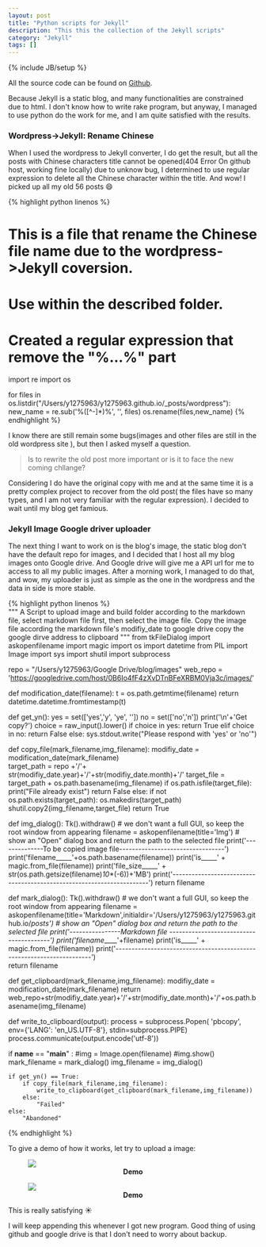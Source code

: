 ```yaml
---
layout: post
title: "Python scripts for Jekyll"
description: "This this the collection of the Jekyll scripts"
category: "Jekyll"
tags: []
---
```

{% include JB/setup %}

All the source code can be found on [Github](https://github.com/y1275963/y1275963.github.io/tree/master/src).

Because Jekyll is a static blog, and many functionalities are constrained due to html. I don't know how to write rake program, but anyway, I managed to use python do the work for me, and I am quite satisfied with the results. 

### Wordpress->Jekyll: Rename Chinese

When I used the wordpress to Jekyll converter, I do get the result, but all the posts with Chinese characters title cannot be opened(404 Error On github host, working fine locally) due to unknow bug, I determined to use regular expression to delete all the Chinese character within the title. And wow! I picked up all my old 56 posts :smile:

{% highlight python linenos %}  
# This is a file that rename the Chinese file name due to the wordpress->Jekyll coversion. 
# Use within the described folder.
# Created a regular expression that remove the "%...%" part

import re
import os

for files in os.listdir("/Users/y1275963/y1275963.github.io/_posts/wordpress"):
    new_name = re.sub('%([^-]*)%', '', files)
    os.rename(files,new_name)
{% endhighlight %}

I know there are still remain some bugs(images and other files are still in the old wordpress site ), but then I asked myself a question. 

>Is to rewrite the old post more important or is it to face the new coming chllange? 

Considering I do have the original copy with me and at the same time it is a pretty complex project to recover from the old post( the files have so many types, and I am not very familiar with the regular expression). I decided to wait until my blog get famious.

### Jekyll Image Google driver uploader

The next thing I want to work on is the blog's image, the static blog don't have the default repo for images, and I decided that I host all my blog images onto Google drive. And Google drive will give me a API url for me to access to all my public images. After a morning work, I managed to do that, and wow, my uploader is just as simple as the one in the wordpress and the data in side is more stable.

{% highlight python linenos %}  
"""
A Script to upload image and build folder according to the markdown file, select markdown file first,
then select the image file. Copy the image file according the markdown file's modifiy_date to google drive
copy the google dirve address to clipboard
"""
from tkFileDialog import askopenfilename
import magic
import os
import datetime
from PIL import Image
import sys
import shutil
import subprocess


repo = "/Users/y1275963/Google Drive/blog/images"
web_repo = 'https://googledrive.com/host/0B6Io4fF4zXvDTnBFeXRBM0Vja3c/images/'

def modification_date(filename):
    t = os.path.getmtime(filename)
    return datetime.datetime.fromtimestamp(t) 
    
def get_yn():
    yes = set(['yes','y', 'ye', ''])
    no = set(['no','n'])
    print('\n'+'Get copy?')
    choice = raw_input().lower()
    if choice in yes:
       return True
    elif choice in no:
       return False
    else:
       sys.stdout.write("Please respond with 'yes' or 'no'")
       
def copy_file(mark_filename,img_filename):
    modifiy_date = modification_date(mark_filename)  
    target_path = repo +'/'+ str(modifiy_date.year)+'/'+str(modifiy_date.month)+'/'
    target_file = target_path + os.path.basename(img_filename)
    if os.path.isfile(target_file):
        print("File already exist")
        return False
    else:
        if not os.path.exists(target_path):
            os.makedirs(target_path)
        shutil.copy2(img_filename,target_file)
        return True
    
def img_dialog():
    Tk().withdraw() # we don't want a full GUI, so keep the root window from appearing
    filename = askopenfilename(title='Img') # show an "Open" dialog box and return the path to the selected file
    print('--------------To be copied image file---------------------------------')
    print('filename_____'+os.path.basename(filename))
    print('is_____' + magic.from_file(filename))
    print('file_size_____' + str(os.path.getsize(filename)*10**(-6))+'MB')
    print('----------------------------------------------------------------------')
    return filename
    
def mark_dialog():
    Tk().withdraw() # we don't want a full GUI, so keep the root window from appearing
    filename = askopenfilename(title='Markdown',initialdir='/Users/y1275963/y1275963.github.io/_posts') # show an "Open" dialog box and return the path to the selected file
    print('----------------Markdown file ----------------------------------------')
    print('filename_____'+filename)
    print('is_____' + magic.from_file(filename))
    print('----------------------------------------------------------------------')      
    return filename
    
def get_clipboard(mark_filename,img_filename):
    modifiy_date = modification_date(mark_filename)
    return web_repo+str(modifiy_date.year)+'/'+str(modifiy_date.month)+'/'+os.path.basename(img_filename)

def write_to_clipboard(output):
    process = subprocess.Popen(
        'pbcopy', env={'LANG': 'en_US.UTF-8'}, stdin=subprocess.PIPE)
    process.communicate(output.encode('utf-8'))
    
if __name__ == "__main__" :
    #img = Image.open(filename)
    #img.show()
    mark_filename = mark_dialog()
    img_filename =  img_dialog()
    
    if get_yn() == True:
        if copy_file(mark_filename,img_filename):
            write_to_clipboard(get_clipboard(mark_filename,img_filename))
        else:
            "Failed"
    else:
        "Abandoned"
{% endhighlight %}

To give a demo of how it works, let try to upload a image:
   <figure>
   	<img src="https://googledrive.com/host/0B6Io4fF4zXvDTnBFeXRBM0Vja3c/images/2015/3/2015-03-28_13-42-56.png">
   	<figcaption align='middle'><b>Demo</b></figcaption>
   </figure>
   
   <figure>
<img src="https://googledrive.com/host/0B6Io4fF4zXvDTnBFeXRBM0Vja3c/images/2015/3/IMG_2545.jpg">
<figcaption align='middle'><b>Demo</b></figcaption>
</figure>

This is really satisfying :sunny:

I will keep appending this whenever I got new program. Good thing of using github and google drive is that I don't need to worry about backup.






